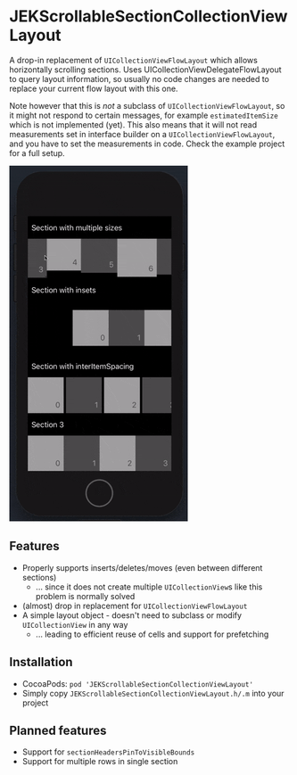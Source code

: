 # JEKScrollableSectionCollectionViewLayout

A drop-in replacement of `UICollectionViewFlowLayout` which allows horizontally scrolling sections.
Uses UICollectionViewDelegateFlowLayout to query layout information, so usually no code changes
are needed to replace your current flow layout with this one.

Note however that this is _not_ a subclass of `UICollectionViewFlowLayout`, so it might not respond
to certain messages, for example `estimatedItemSize` which is not implemented (yet). This also
means that it will not read measurements set in interface builder on a `UICollectionViewFlowLayout`,
and you have to set the measurements in code. Check the example project for a full setup.

![Animated example](example.gif)

## Features
- Properly supports inserts/deletes/moves (even between different sections)
  - ... since it does not create multiple `UICollectionView`s like this problem is normally solved
- (almost) drop in replacement for `UICollectionViewFlowLayout`
- A simple layout object - doesn't need to subclass or modify `UICollectionView` in any way
  - ... leading to efficient reuse of cells and support for prefetching

## Installation
- CocoaPods: `pod 'JEKScrollableSectionCollectionViewLayout'`
- Simply copy `JEKScrollableSectionCollectionViewLayout.h/.m` into your project

## Planned features
- Support for `sectionHeadersPinToVisibleBounds`
- Support for multiple rows in single section
